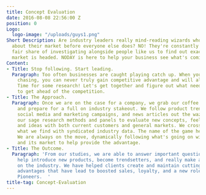 ```yaml
---
title: Concept Evaluation
date: 2016-08-08 22:56:00 Z
position: 0
Logo:
  logo-image: "/uploads/guys1.png"
Short Description: Are industry leaders really mind-reading wizards who know everything
  about their market before everyone else does? NO! They're constantly doing their
  fair share of investigating alongside people like us to find out exactly where the
  market is headed. NODAY is here to help your business see what's coming next.
Content:
- Title: Stop following. Start leading.
  Paragraph: Too often businesses are caught playing catch up. When you are constantly
    chasing, you can never truly gain competitive advantage and will always be behind.
    Time for some research! Let's get together and figure out what needs to be done
    to get ahead of the competition.
- Title: The Approach.
  Paragraph: Once we are on the case for a company, we grab our coffee and doughnuts,
    and prepare for a full on industry stakeout. We follow product trends, prices,
    social media and marketing campaigns, and news articles out the wazoo. We use
    our sage research methods and panels to evaluate new concepts, feelings, attitudes,
    and ideas with both current customers and general markets. We cross-reference
    what we find with syndicated industry data. The name of the game here is "agile".
    We are always on the move, dynamically following what's going on with your business
    and its market to help provide the advantage.
- Title: The Outcome.
  Paragraph: 'From our studies, we are able to answer important questions that can
    help introduce new products, become trendsetters, and really make a footprint
    on the industry. We have helped clients create and maintain cutting edge competitive
    advantages that have lead to boosted sales, loyalty, and a new role in the market:
    Pioneers.  '
title-tag: Concept-Evaluation
---
```


